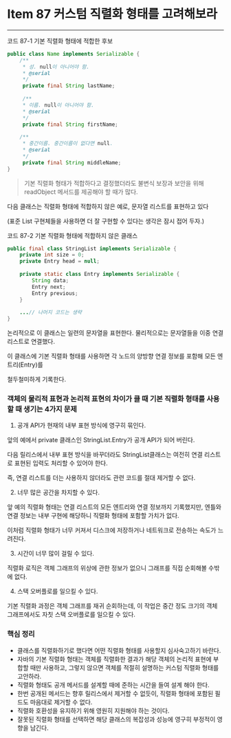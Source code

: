 # Item 87 커스텀 직렬화 형태를 고려해보라 

--------------------------------------------


코드 87-1 기본 직렬화 형태에 적합한 후보
``` java
public class Name implements Serializable {
    /**
     * 성. null이 아니어야 함.
     * @serial
     */
     private final String lastName;
     
     /**
     * 이름. null이 아니어야 함.
     * @serial
     */
     private final String firstName;
     
    /**
     * 중간이름. 중간이름이 없다면 null.
     * @serial
     */
     private final String middleName;
}
```

> 기본 직렬화 형태가 적합하다고 결정했더라도 불변식 보장과 보안을 위해 readObject 메서드를 제공해야 할 때가 많다. 


다음 클래스는 직렬화 형태에 적합하지 않은 예로, 문자열 리스트를 표현하고 있다

(표준 List 구현체들을 사용하면 더 잘 구현할 수 있다는 생각은 잠시 접어 두자.)

코드 87-2 기본 직렬화 형태에 적합하지 않은 클래스
``` java
public final class StringList implements Serializable {
    private int size = 0;
    private Entry head = null;
    
    private static class Entry implements Serializable {
        String data;
        Entry next;
        Entry previous;
    }
    
    ...// 나머지 코드는 생략
}
```
논리적으로 이 클래스는 일련의 문자열을 표현한다. 물리적으로는 문자열들을 이중 연결 리스트로 연결했다. 

이 클래스에 기본 직렬화 형태를 사용하면 각 노드의 양방향 연결 정보를 포함해 모든 엔트리(Entry)를 

철두철미하게 기록한다. 


### 객체의 물리적 표현과 논리적 표현의 차이가 클 때 기본 직렬화 형태를 사용할 때 생기는 4가지 문제 

1. 공개 API가 현재의 내부 표현 방식에 영구히 묶인다. 

앞의 예에서 private 클래스인 StringList.Entry가 공개 API가 되어 버린다. 

다음 릴리스에서 내부 표현 방식을 바꾸더라도 StringList클래스는 여전히 연결 리스트로 표현된 입력도 처리할 수 있어야 한다. 

즉, 연결 리스트를 더는 사용하지 않더라도 관련 코드를 절대 제거할 수 없다. 

2. 너무 많은 공간을 차지할 수 있다. 

앞 예의 직렬화 형태는 연결 리스트의 모든 엔트리와 연결 정보까지 기록했지만, 엔틀와 연결 정보는 내부 구현에 해당하니 직렬화 형태에 포함할 가치가 없다. 

이처럼 직렬화 형태가 너무 커져서 디스크에 저장하거나 네트워크로 전송하는 속도가 느려진다. 

3. 시간이 너무 많이 걸릴 수 있다. 

직렬화 로직은 객체 그래프의 위상에 관한 정보가 없으니 그래프를 직접 순회해볼 수밖에 없다. 


4. 스택 오버플로를 일으킬 수 있다. 

기본 직렬화 과정은 객체 그래프를 재귀 순회하는데, 이 작업은 중간 정도 크기의 객체 그래프에서도 자칫 스택 오버플로를 일으킬 수 있다. 



### 핵심 정리
- 클래스를 직렬화하기로 했다면 어떤 직렬화 형태를 사용할지 심사숙고하기 바란다. 
- 자바의 기본 직렬화 형태는 객체를 직렬화한 결과가 해당 객체의 논리적 표현에 부합할 때만 사용하고, 그렇지 않으면 객체를 적절히 설명하는 커스텀 직렬화 형태를 고안하라.
- 직렬화 형태도 공개 메서드를 설계할 때에 준하는 시간을 들여 설계 해야 한다. 
- 한번 공개된 메서드는 향후 릴리스에서 제거할 수 없듯이, 직렬화 형태에 포함된 필드도 마음대로 제거할 수 없다. 
- 직렬화 호환성을 유지하기 위해 영원히 지원해야 하는 것이다. 
- 잘못된 직렬화 형태를 선택하면 해당 클래스의 복잡성과 성능에 영구히 부정적이 영향을 남긴다.

